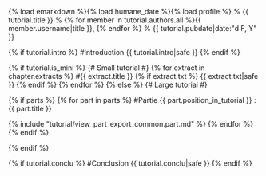 {% load emarkdown %}{% load humane_date %}{% load profile %}
% {{ tutorial.title }}
% {% for member in tutorial.authors.all %}{{ member.username|title }}, {% endfor %}
% {{ tutorial.pubdate|date:"d F, Y" }}

{% if tutorial.intro %}
#Introduction
{{ tutorial.intro|safe }}
{% endif %}

{% if tutorial.is_mini %}
{# Small tutorial #}
{% for extract in chapter.extracts %}
#{{ extract.title }}
{% if extract.txt %}
{{ extract.txt|safe }}
{% endif %}
{% endfor %}
{% else %}
{# Large tutorial #}

{% if parts %}
{% for part in parts %}
#Partie {{ part.position_in_tutorial }} : {{ part.title }}

{% include "tutorial/view_part_export_common.part.md" %}
{% endfor %}
{% endif %}

{% endif %}

{% if tutorial.conclu %}
#Conclusion
{{ tutorial.conclu|safe }}
{% endif %}
